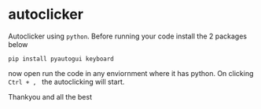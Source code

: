 # autoclicker
Autoclicker using ```python```. Before running your code install the 2 packages below

```pip install pyautogui keyboard```


now open run the code in any enviornment where it has python.
On clicking ```Ctrl + , ``` the autoclicking will start.

Thankyou and all the best
